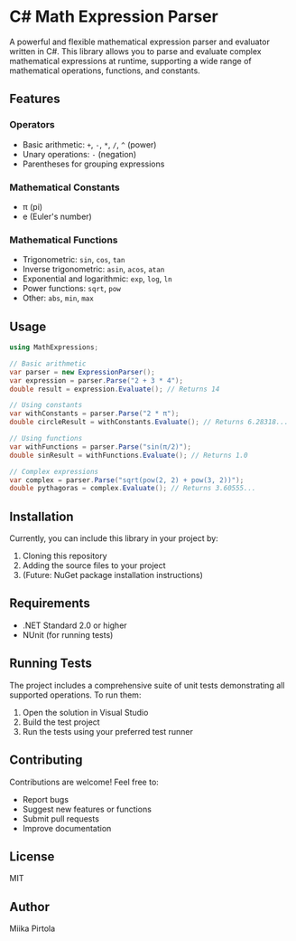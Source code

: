 # C# Math Expression Parser

A powerful and flexible mathematical expression parser and evaluator written in C#. This library allows you to parse and evaluate complex mathematical expressions at runtime, supporting a wide range of mathematical operations, functions, and constants.

## Features

### Operators
- Basic arithmetic: `+`, `-`, `*`, `/`, `^` (power)
- Unary operations: `-` (negation)
- Parentheses for grouping expressions

### Mathematical Constants
- π (pi)
- e (Euler's number)

### Mathematical Functions
- Trigonometric: `sin`, `cos`, `tan`
- Inverse trigonometric: `asin`, `acos`, `atan`
- Exponential and logarithmic: `exp`, `log`, `ln`
- Power functions: `sqrt`, `pow`
- Other: `abs`, `min`, `max`

## Usage

```csharp
using MathExpressions;

// Basic arithmetic
var parser = new ExpressionParser();
var expression = parser.Parse("2 + 3 * 4");
double result = expression.Evaluate(); // Returns 14

// Using constants
var withConstants = parser.Parse("2 * π");
double circleResult = withConstants.Evaluate(); // Returns 6.28318...

// Using functions
var withFunctions = parser.Parse("sin(π/2)");
double sinResult = withFunctions.Evaluate(); // Returns 1.0

// Complex expressions
var complex = parser.Parse("sqrt(pow(2, 2) + pow(3, 2))");
double pythagoras = complex.Evaluate(); // Returns 3.60555...
```

## Installation

Currently, you can include this library in your project by:
1. Cloning this repository
2. Adding the source files to your project
3. (Future: NuGet package installation instructions)

## Requirements

- .NET Standard 2.0 or higher
- NUnit (for running tests)

## Running Tests

The project includes a comprehensive suite of unit tests demonstrating all supported operations. To run them:

1. Open the solution in Visual Studio
2. Build the test project
3. Run the tests using your preferred test runner

## Contributing

Contributions are welcome! Feel free to:
- Report bugs
- Suggest new features or functions
- Submit pull requests
- Improve documentation

## License

MIT

## Author

Miika Pirtola
